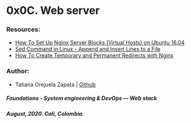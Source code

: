 # 0x0C. Web server

### Resources:
* [How To Set Up Nginx Server Blocks (Virtual Hosts) on Ubuntu 16.04](https://www.digitalocean.com/community/tutorials/how-to-set-up-nginx-server-blocks-virtual-hosts-on-ubuntu-16-04)
* [Sed Command in Linux - Append and Insert Lines to a File](http://www.yourownlinux.com/2015/04/sed-command-in-linux-append-and-insert-lines-to-file.html#:~:text=sed%20%22a%22%20command%20lets%20us,line%20number%20or%20regex%20provided.)
* [How To Create Temporary and Permanent Redirects with Nginx](https://www.digitalocean.com/community/tutorials/how-to-create-temporary-and-permanent-redirects-with-nginx)

### Author:
* Tatiana Orejuela Zapata | [Github](https://github.com/tatsOre)

##### Foundations - System engineering & DevOps ― Web stack
##### August, 2020. Cali, Colombia.